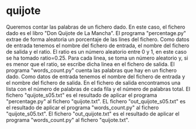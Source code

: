 # quijote
Queremos contar las palabras de un fichero dado. En este caso, el fichero dado es el libro "Don Quijote de La Mancha".
El programa "percentage.py" extrae de forma aleatoria un porcentaje de las lines del fichero. Como datos de entrada tenemos el nombre del fichero de entrada, el nombre del fichero de salida y el ratio. El ratio es un número aleatorio entre 0 y 1, en este caso se ha tomado ratio=0.25. Para cada linea, se toma un número aleatorio y, si es menor que el ratio, se escribe dicha linea en el fichero de salida.
El programa "words_count.py" cuenta las palabras que hay en un fichero dado. Como datos de entrada tenemos el nombre del fichero de entrada y el nombre del fichero de salida. En el fichero de salida encontramos una lista con el número de palabras de cada fila y el número de palabras total.
El fichero "quijote_s05.txt" es el resultado de aplicar el programa "percentage.py" al fichero "quijote.txt".
EL fichero "out_quijote_s05.txt" es el resultado de aplicar el programa "words_count.py" al fichero "quijote_s05.txt".
El fichero "out_quijote.txt" es el resultado de aplicar el programa "words_count.py" al fichero "quijote.txt".
